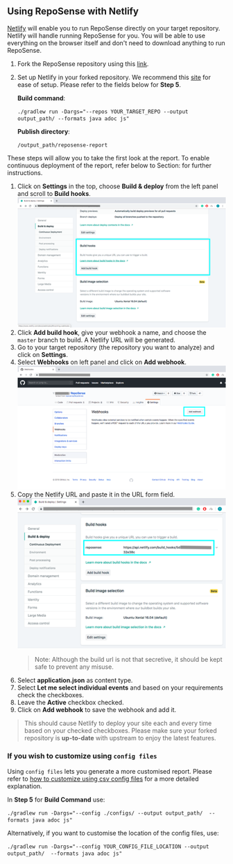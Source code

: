 ## Using RepoSense with Netlify 
                                 
[Netlify](https://www.netlify.com) will enable you to run RepoSense directly on your target repository. Netlify will handle running RepoSense for you. You will be able to use everything on the browser itself and don't need to download anything to run RepoSense.

1. Fork the RepoSense repository using this [link](https://github.com/repoSense/RepoSense/fork).
1. Set up Netlify in your forked repository. We recommend this [site](https://www.netlify.com/blog/2016/09/29/a-step-by-step-guide-deploying-on-netlify/) for ease of setup. Please refer to the fields below for **Step 5**.
   
   **Build command**:
   ```
   ./gradlew run -Dargs="--repos YOUR_TARGET_REPO --output output_path/ --formats java adoc js"
   ```
   **Publish directory**:
   ```
   /output_path/reposense-report
   ```
These steps will allow you to take the first look at the report. To enable continuous deployment of the report, refer below to Section: for further instructions. 


1. Click on **Settings** in the top, choose **Build & deploy** from the left panel and scroll to **Build hooks**.
   ![Build hooks](images/using-netlify-build-hooks.png)
1. Click **Add build hook**, give your webhook a name, and choose the `master` branch to build. A Netlify URL will be generated.
1. Go to your target repository (the repository you want to analyze) and click on **Settings**.
1. Select **Webhooks** on left panel and click on **Add webhook**.
   ![Add webhook](images/using-netlify-add-hook.png)
1. Copy the Netlify URL and paste it in the URL form field.
   ![Webhook url](images/using-netlify-url.png)
   > Note: Although the build url is not that secretive, it should be kept safe to prevent any misuse.
1. Select **application.json** as content type.
1. Select **Let me select individual events** and based on your requirements check the checkboxes.
1. Leave the **Active** checkbox checked.
1. Click on **Add webhook** to save the webhook and add it.

> This should cause Netlify to deploy your site each and every time based on your checked checkboxes. Please make sure your forked repository is **up-to-date** with upstream to enjoy the latest features.

### If you wish to customize using `config files`

Using `config files` lets you generate a more customised report. Please refer to [how to customize using csv config files](UserGuide.md#customize-using-csv-config-files) for a more detailed explanation.

In **Step 5** for **Build Command** use:

```
./gradlew run -Dargs="--config ./configs/ --output output_path/  --formats java adoc js"
```

Alternatively, if you want to customise the location of the config files, use:
```
./gradlew run -Dargs="--config YOUR_CONFIG_FILE_LOCATION --output output_path/  --formats java adoc js"
```
